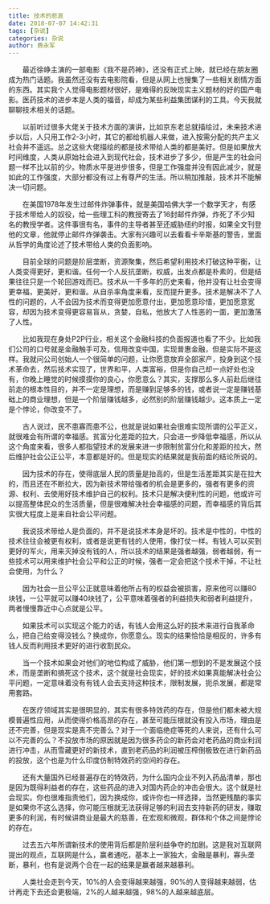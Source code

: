 ```yaml
---
title: 技术的悲哀
date: 2018-07-07 14:42:31
tags: [杂说]
categories: 杂说
author: 费永军
---
```

&emsp;&emsp;最近徐峥主演的一部电影《我不是药神》，还没有正式上映，就已经在朋友圈成为热门话题。我虽然还没有去电影院看，但是从网上也搜集了一些相关剧情方面的东西。其实我个人觉得电影题材很好，是难得的反映现实主义题材的好的国产电影。医药技术的进步本是人类的福音，却成为某些利益集团谋利的工具。今天我就聊聊技术相关的话题。

&emsp;&emsp;以前听过很多大佬关于技术方面的演讲，比如京东老总就描绘过，未来技术进步以后，人只用工作2-3小时，其它的都给机器人来做，进入按需分配的共产主义社会并不遥远。总之这些大佬描绘的都是技术带给人类的都是美好。但是如果放大时间维度，人类从原始社会进入到现代社会，技术进步了多少，但是产生的社会问题一样不比以前的少。物质水平是进步很多，但是工作强度并没有因此减少，就是如此的工作强度，大部分都没有过上有尊严的生活。所以稍加推敲，技术并不能解决一切问题。

&emsp;&emsp;在美国1978年发生过邮件炸弹事件，就是美国哈佛大学一个数学天才，有感于技术带给人的奴役，给一些理工科的教授寄去了16封邮件炸弹，炸死了不少知名的教授学者。这件事很有名，事件的主导者甚至还威胁纽约时报，如果全文刊登他的文章，他就停止邮件炸弹袭击。大家有兴趣可以去看看卡辛斯基的警告，里面从哲学的角度论述了技术带给人类的负面影响。

&emsp;&emsp;目前全球的问题是阶层垄断，资源聚集，然后希望利用技术打破这种平衡，让人类变得更好，更和谐。任何一个人反抗垄断，权威，出发点都是朴素的，但是结果往往只是一个轮回游戏而已。技术从一千多年的历史来看，他并没有让社会变得更幸福，更美好，更和谐。从自杀率角度来看，反而提升更多。技术是解决不了人性的问题的，人不会因为技术而变得更加愿意付出，更加愿意珍惜，更加愿意宽容，却因为技术变得更容易盲从，贪婪，自私，他放大了人性恶的一面，更加激荡了人性。

&emsp;&emsp;比如我现在身处P2P行业，相关这个金融科技的负面报道也看了不少。比如我们公司的口号就是金融触手可及，信用改变中国，实现普惠金融，但是实际不是这样。我就问公司创始人一个很简单的问题，让你愿意放弃全部家产，投身到这个技术革命去，然后技术实现了，世界和平，人类富裕，但是你自己却一点好处也没有，你晚上睡觉的时候摸摸你的良心，你愿意么？其实，支撑那么多人前赴后继往前走的根本性目的，并不一定是理想，而是赚到足够多的钱，或者说一定是赚钱基础上的商业理想，但是一个阶层赚钱越多，必然别的阶层赚钱越少。这本质上一定是个悖论，你改变不了。

&emsp;&emsp;古人说过，民不患寡而患不公，也就是说如果社会很难实现所谓的公平正义，就很难会有所谓的幸福感。贫富分化差距的拉大，只会进一步降低幸福感，所以从这个角度来看，很多人都指望技术的发展来进一步限制贫富分化和差距的拉大，然后维护社会公正公平，本意都是好的。但是现实的结果就是我前面的结论所说的。

&emsp;&emsp;因为技术的存在，使得底层人民的质量是抬高的，但是生活差距其实是在拉大的，而且还在不断拉大，因为新技术带给强者的机会是更多的，强者有更多的资源、权利、去使用好技术维护自己的权利。技术只是解决便利性的问题，他或许可以提高整体民众的生活质量，但是很难解决社会幸福感的问题，而幸福感的背后其实很大程度上是来自社会公平问题。

&emsp;&emsp;我说技术带给人是负面的，并不是说技术本身是坏的。技术是中性的，中性的技术往往会被更有权利，或者是说更有钱的人使用，像打仗一样。有钱人可以买到更好的军火，用来灭掉没有钱的人，所以技术的结果是强者越强，弱者越弱，有一些技术可以用来维护社会公平和公正的时候，强者一定会把这个技术干掉，不让社会使用，为什么？

&emsp;&emsp;因为社会一旦公平公正就意味着他所占有的权益会被损害，原来他可以赚80块钱，一公平就可以赚40块钱了，公平意味着强者的利益损失和弱者利益提升，两者慢慢靠近中心点就是公平。

&emsp;&emsp;如果技术可以实现这个能力的话，有钱人会用这么好的技术来进行自我革命么，把自己给变得没钱么？换成你，你愿意么。现实的结果恰恰是相反的，许多有钱人反而利用技术更好的进行收割民众。

&emsp;&emsp;当一个技术如果会对他们的地位构成了威胁，他们第一想到的不是发展这个技术，而是垄断和搞死这个技术，这个就是社会现实，好的技术如果真能解决社会公平问题，一定意味着没有有钱人会去支持这种技术，限制发展，扼杀发展，都是常用套路。

&emsp;&emsp;在医疗领域其实是很明显的，其实有很多特效药的存在，但是他们都未被大规模普遍性应用，从而使得价格高昂的存在，甚至可能压根就没有投入市场，理由是还不完善，但是现实是真不完善么？对于一个面临绝症等死的人来说，还有什么可以不完善的么？不投放市场的原因就是因为很多药企的新药会对老药品的商业利润进行冲击，从而雪藏更好的新技术，直到老药品的利润被压榨倒极致在进行新药品的投放，这个也是为什么印度仿制特效药的空间的存在。

&emsp;&emsp;还有大量国外已经普遍存在的特效药，为什么国内企业不列入药品清单，那也是因为既得利益者的存在，这些药品的进入对国内药企的冲击会很大。这个就是社会现实。你也很难指责他们，因为换成你，或许你也一样选择，当然更残酷的事实是如果你不这么选择，你可能压根就无法获得足够的利润去支持新药的研发，赚取更多的利润，有时候讲商业是最大的慈善，在宏观和微观，群体和个体之间是悖论的存在。

&emsp;&emsp;过去五六年所谓新技术的使用背后都是阶层利益争夺的加剧。这是我对互联网提出的观点，互联网是什么，赢者通吃，基本上一家独大，金融是暴利，寡头垄断，暴利，也有是说两个合在一起的结果是赢者越来越暴利。

&emsp;&emsp;人类社会走到今天，10%的人会变得越来越强，90%的人变得越来越弱，估计再走下去还会更极端，2%的人越来越强，98%的人越来越底层。
